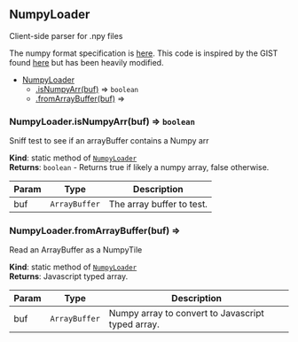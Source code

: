 <a name="module_NumpyLoader"></a>

## NumpyLoader
Client-side parser for .npy files

 The numpy format specification is [here](http://docs.scipy.org/doc/numpy-dev/neps/npy-format.html).
 This code is inspired by the GIST found [here](https://gist.github.com/nvictus/88b3b5bfe587d32ac1ab519fd0009607) but has been heavily modified.


* [NumpyLoader](#module_NumpyLoader)
    * [.isNumpyArr(buf)](#module_NumpyLoader.isNumpyArr) ⇒ <code>boolean</code>
    * [.fromArrayBuffer(buf)](#module_NumpyLoader.fromArrayBuffer) ⇒

<a name="module_NumpyLoader.isNumpyArr"></a>

### NumpyLoader.isNumpyArr(buf) ⇒ <code>boolean</code>
Sniff test to see if an arrayBuffer contains a Numpy arr

**Kind**: static method of [<code>NumpyLoader</code>](#module_NumpyLoader)  
**Returns**: <code>boolean</code> - Returns true if likely a numpy array, false otherwise.  

| Param | Type | Description |
| --- | --- | --- |
| buf | <code>ArrayBuffer</code> | The array buffer to test. |

<a name="module_NumpyLoader.fromArrayBuffer"></a>

### NumpyLoader.fromArrayBuffer(buf) ⇒
Read an ArrayBuffer as a NumpyTile

**Kind**: static method of [<code>NumpyLoader</code>](#module_NumpyLoader)  
**Returns**: Javascript typed array.  

| Param | Type | Description |
| --- | --- | --- |
| buf | <code>ArrayBuffer</code> | Numpy array to convert to Javascript typed array. |

